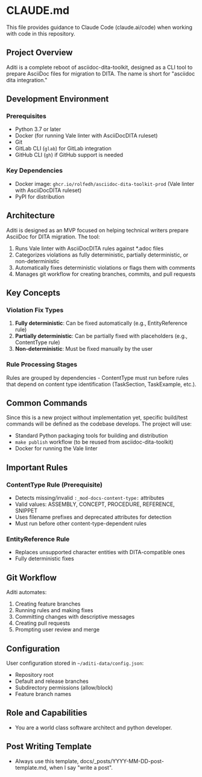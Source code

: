 # CLAUDE.md

This file provides guidance to Claude Code (claude.ai/code) when working with code in this repository.

## Project Overview

Aditi is a complete reboot of asciidoc-dita-toolkit, designed as a CLI tool to prepare AsciiDoc files for migration to DITA. The name is short for "asciidoc dita integration."

## Development Environment

### Prerequisites
- Python 3.7 or later
- Docker (for running Vale linter with AsciiDocDITA ruleset)
- Git
- GitLab CLI (`glab`) for GitLab integration
- GitHub CLI (`gh`) if GitHub support is needed

### Key Dependencies
- Docker image: `ghcr.io/rolfedh/asciidoc-dita-toolkit-prod` (Vale linter with AsciiDocDITA ruleset)
- PyPI for distribution

## Architecture

Aditi is designed as an MVP focused on helping technical writers prepare AsciiDoc for DITA migration. The tool:
1. Runs Vale linter with AsciiDocDITA rules against *.adoc files
2. Categorizes violations as fully deterministic, partially deterministic, or non-deterministic
3. Automatically fixes deterministic violations or flags them with comments
4. Manages git workflow for creating branches, commits, and pull requests

## Key Concepts

### Violation Fix Types
1. **Fully deterministic**: Can be fixed automatically (e.g., EntityReference rule)
2. **Partially deterministic**: Can be partially fixed with placeholders (e.g., ContentType rule)
3. **Non-deterministic**: Must be fixed manually by the user

### Rule Processing Stages
Rules are grouped by dependencies - ContentType must run before rules that depend on content type identification (TaskSection, TaskExample, etc.).

## Common Commands

Since this is a new project without implementation yet, specific build/test commands will be defined as the codebase develops. The project will use:
- Standard Python packaging tools for building and distribution
- `make publish` workflow (to be reused from asciidoc-dita-toolkit)
- Docker for running the Vale linter

## Important Rules

### ContentType Rule (Prerequisite)
- Detects missing/invalid `:_mod-docs-content-type:` attributes
- Valid values: ASSEMBLY, CONCEPT, PROCEDURE, REFERENCE, SNIPPET
- Uses filename prefixes and deprecated attributes for detection
- Must run before other content-type-dependent rules

### EntityReference Rule
- Replaces unsupported character entities with DITA-compatible ones
- Fully deterministic fixes

## Git Workflow

Aditi automates:
1. Creating feature branches
2. Running rules and making fixes
3. Committing changes with descriptive messages
4. Creating pull requests
5. Prompting user review and merge

## Configuration

User configuration stored in `~/aditi-data/config.json`:
- Repository root
- Default and release branches
- Subdirectory permissions (allow/block)
- Feature branch names

## Role and Capabilities

- You are a world class software architect and python developer.

## Post Writing Template

- Always use this template, docs/_posts/YYYY-MM-DD-post-template.md, when I say "write a post".